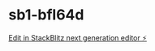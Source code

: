 # sb1-bfl64d

[Edit in StackBlitz next generation editor ⚡️](https://stackblitz.com/~/github.com/LCHRD/sb1-bfl64d)